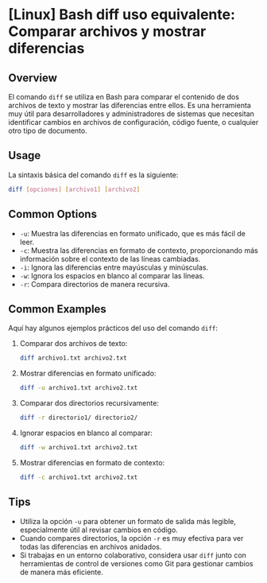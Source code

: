 # [Linux] Bash diff uso equivalente: Comparar archivos y mostrar diferencias

## Overview
El comando `diff` se utiliza en Bash para comparar el contenido de dos archivos de texto y mostrar las diferencias entre ellos. Es una herramienta muy útil para desarrolladores y administradores de sistemas que necesitan identificar cambios en archivos de configuración, código fuente, o cualquier otro tipo de documento.

## Usage
La sintaxis básica del comando `diff` es la siguiente:

```bash
diff [opciones] [archivo1] [archivo2]
```

## Common Options
- `-u`: Muestra las diferencias en formato unificado, que es más fácil de leer.
- `-c`: Muestra las diferencias en formato de contexto, proporcionando más información sobre el contexto de las líneas cambiadas.
- `-i`: Ignora las diferencias entre mayúsculas y minúsculas.
- `-w`: Ignora los espacios en blanco al comparar las líneas.
- `-r`: Compara directorios de manera recursiva.

## Common Examples
Aquí hay algunos ejemplos prácticos del uso del comando `diff`:

1. Comparar dos archivos de texto:
   ```bash
   diff archivo1.txt archivo2.txt
   ```

2. Mostrar diferencias en formato unificado:
   ```bash
   diff -u archivo1.txt archivo2.txt
   ```

3. Comparar dos directorios recursivamente:
   ```bash
   diff -r directorio1/ directorio2/
   ```

4. Ignorar espacios en blanco al comparar:
   ```bash
   diff -w archivo1.txt archivo2.txt
   ```

5. Mostrar diferencias en formato de contexto:
   ```bash
   diff -c archivo1.txt archivo2.txt
   ```

## Tips
- Utiliza la opción `-u` para obtener un formato de salida más legible, especialmente útil al revisar cambios en código.
- Cuando compares directorios, la opción `-r` es muy efectiva para ver todas las diferencias en archivos anidados.
- Si trabajas en un entorno colaborativo, considera usar `diff` junto con herramientas de control de versiones como Git para gestionar cambios de manera más eficiente.
